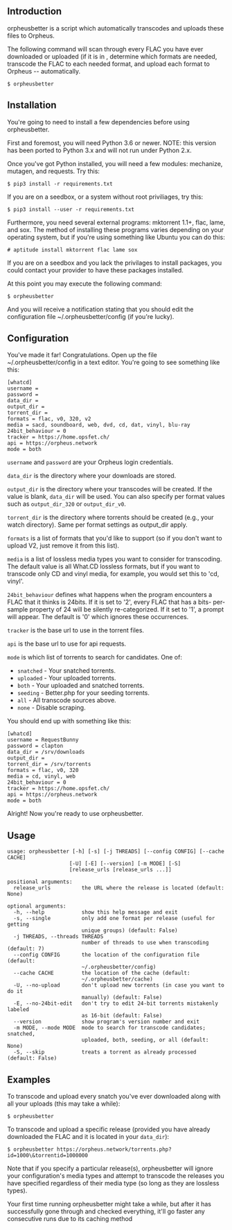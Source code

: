 Introduction
------------

orpheusbetter is a script which automatically transcodes and uploads these
files to Orpheus.

The following command will scan through every FLAC you have ever
downloaded or uploaded (if it is in , determine which formats are needed, transcode
the FLAC to each needed format, and upload each format to Orpheus -- automatically.

    $ orpheusbetter

Installation
------------

You're going to need to install a few dependencies before using
orpheusbetter.

First and foremost, you will need Python 3.6 or newer. NOTE: this version
has been ported to Python 3.x and will not run under Python 2.x.

Once you've got Python installed, you will need a few modules: mechanize,
mutagen, and requests. Try this:

    $ pip3 install -r requirements.txt

	
If you are on a seedbox, or a system without root priviliages, try this:


    $ pip3 install --user -r requirements.txt


Furthermore, you need several external programs: mktorrent 1.1+, flac,
lame, and sox. The method of installing these programs varies
depending on your operating system, but if you're using something like
Ubuntu you can do this:

    # aptitude install mktorrent flac lame sox
	

If you are on a seedbox and you lack the privilages to install packages,
you could contact your provider to have these packages installed.

At this point you may execute the following command:

    $ orpheusbetter

And you will receive a notification stating that you should edit the
configuration file \~/.orpheusbetter/config (if you're lucky).

Configuration
-------------

You've made it far! Congratulations. Open up the file
\~/.orpheusbetter/config in a text editor. You're going to see something
like this:

    [whatcd]
    username =
    password = 
    data_dir =
    output_dir =
    torrent_dir =
    formats = flac, v0, 320, v2
    media = sacd, soundboard, web, dvd, cd, dat, vinyl, blu-ray
    24bit_behaviour = 0
    tracker = https://home.opsfet.ch/
    api = https://orpheus.network
    mode = both

`username` and `password` are your Orpheus login credentials. 

`data_dir` is the directory where your downloads are stored. 

`output_dir` is the directory where your transcodes will be created. If
the value is blank, `data_dir` will be used. You can also specify
per format values such as `output_dir_320` or `output_dir_v0`.

`torrent_dir` is the directory where torrents should be created (e.g.,
your watch directory). Same per format settings as output_dir apply.

`formats` is a list of formats that you'd like to support
(so if you don't want to upload V2, just remove it from this list).

`media` is a list of lossless media types you want to consider for
transcoding. The default value is all What.CD lossless formats, but if
you want to transcode only CD and vinyl media, for example, you would
set this to 'cd, vinyl'.

`24bit_behaviour` defines what happens when the program encounters a FLAC 
that it thinks is 24bits. If it is set to '2', every FLAC that has a bits-
per-sample property of 24 will be silently re-categorized. If it set to '1',
a prompt will appear. The default is '0' which ignores these occurrences.

`tracker` is the base url to use in the torrent files.

`api` is the base url to use for api requests.

`mode` is which list of torrents to search for candidates. One of:

 - `snatched` - Your snatched torrents.
 - `uploaded` - Your uploaded torrents.
 - `both`     - Your uploaded and snatched torrents.
 - `seeding`  - Better.php for your seeding torrents.
 - `all`      - All transcode sources above.
 - `none`     - Disable scraping.

You should end up with something like this:

    [whatcd]
    username = RequestBunny
    password = clapton
    data_dir = /srv/downloads
    output_dir =
    torrent_dir = /srv/torrents
    formats = flac, v0, 320
    media = cd, vinyl, web
    24bit_behaviour = 0
    tracker = https://home.opsfet.ch/
    api = https://orpheus.network
    mode = both

Alright! Now you're ready to use orpheusbetter.

Usage
-----

```
usage: orpheusbetter [-h] [-s] [-j THREADS] [--config CONFIG] [--cache CACHE]
                    [-U] [-E] [--version] [-m MODE] [-S]
                    [release_urls [release_urls ...]]

positional arguments:
  release_urls          the URL where the release is located (default: None)

optional arguments:
  -h, --help            show this help message and exit
  -s, --single          only add one format per release (useful for getting
                        unique groups) (default: False)
  -j THREADS, --threads THREADS
                        number of threads to use when transcoding (default: 7)
  --config CONFIG       the location of the configuration file (default:
                        ~/.orpheusbetter/config)
  --cache CACHE         the location of the cache (default:
                        ~/.orpheusbetter/cache)
  -U, --no-upload       don't upload new torrents (in case you want to do it
                        manually) (default: False)
  -E, --no-24bit-edit   don't try to edit 24-bit torrents mistakenly labeled
                        as 16-bit (default: False)
  --version             show program's version number and exit
  -m MODE, --mode MODE  mode to search for transcode candidates; snatched,
                        uploaded, both, seeding, or all (default: None)
  -S, --skip            treats a torrent as already processed (default: False)
```

Examples
--------

To transcode and upload every snatch you've ever downloaded along with all
your uploads (this may take a while):

    $ orpheusbetter

To transcode and upload a specific release (provided you have already
downloaded the FLAC and it is located in your `data_dir`):

    $ orpheusbetter https://orpheus.network/torrents.php?id=1000\&torrentid=1000000

Note that if you specify a particular release(s), orpheusbetter will
ignore your configuration's media types and attempt to transcode the
releases you have specified regardless of their media type (so long as
they are lossless types).

Your first time running orpheusbetter might take a while, but after it has
successfully gone through and checked everything, it'll go faster any
consecutive runs due to its caching method
